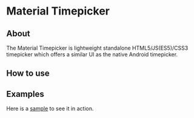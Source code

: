 # Material Timepicker

## About
The Material Timepicker is lightweight standalone HTML5/JS(ES5)/CSS3 timepicker which offers a similar UI as the native Android timepicker.

## How to use

## Examples
Here is a [sample](https://edgeelement.github.io/material-timepicker/demo/test.html) to see it in action.